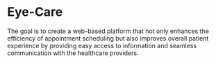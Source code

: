 # Eye-Care
The goal is to create a web-based platform that not only enhances the efficiency of appointment scheduling but also improves overall patient experience by providing easy access to information and seamless communication with the healthcare providers.
